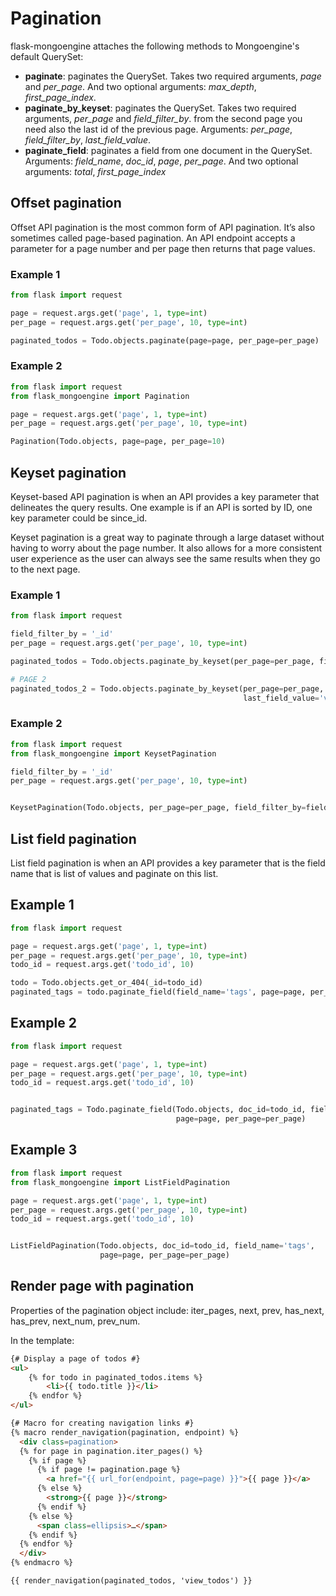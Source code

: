 # Pagination

flask-mongoengine attaches the following methods to Mongoengine's default QuerySet:

* **paginate**: paginates the QuerySet. Takes two required arguments, *page* and *per_page*.
   And two optional arguments: *max_depth*, *first_page_index*.
* **paginate_by_keyset**: paginates the QuerySet. Takes two required arguments,
  *per_page* and *field_filter_by*.
  from the second page you need also the last id of the previous page.
  Arguments: *per_page*, *field_filter_by*, *last_field_value*.
* **paginate_field**: paginates a field from one document in the QuerySet.
  Arguments: *field_name*, *doc_id*, *page*, *per_page*.
  And two optional arguments: *total*, *first_page_index*

## Offset pagination

Offset API pagination is the most common form of API pagination.
It’s also sometimes called page-based pagination.
An API endpoint accepts a parameter for a page number and per page then
returns that page values.

### Example 1

```python
from flask import request

page = request.args.get('page', 1, type=int)
per_page = request.args.get('per_page', 10, type=int)

paginated_todos = Todo.objects.paginate(page=page, per_page=per_page)

```

### Example 2

```python
from flask import request
from flask_mongoengine import Pagination

page = request.args.get('page', 1, type=int)
per_page = request.args.get('per_page', 10, type=int)

Pagination(Todo.objects, page=page, per_page=10)
```

## Keyset pagination

Keyset-based API pagination is when an API provides a key parameter that
delineates the query results.
One example is if an API is sorted by ID, one key parameter could be since_id.

Keyset pagination is a great way to paginate through a large dataset
without having to worry about the page number.
It also allows for a more consistent user experience as the user can
always see the same results when they go to the next page.

### Example 1

```python
from flask import request

field_filter_by = '_id'
per_page = request.args.get('per_page', 10, type=int)

paginated_todos = Todo.objects.paginate_by_keyset(per_page=per_page, field_filter_by=field_filter_by)

# PAGE 2
paginated_todos_2 = Todo.objects.paginate_by_keyset(per_page=per_page, field_filter_by=field_filter_by,
                                                    last_field_value='value_of last page')
```

### Example 2

```python
from flask import request
from flask_mongoengine import KeysetPagination

field_filter_by = '_id'
per_page = request.args.get('per_page', 10, type=int)


KeysetPagination(Todo.objects, per_page=per_page, field_filter_by=field_filter_by)
```

## List field pagination

List field pagination is when an API provides a key parameter that is
the field name that is list of values and paginate on this list.

## Example 1

```python
from flask import request

page = request.args.get('page', 1, type=int)
per_page = request.args.get('per_page', 10, type=int)
todo_id = request.args.get('todo_id', 10)

todo = Todo.objects.get_or_404(_id=todo_id)
paginated_tags = todo.paginate_field(field_name='tags', page=page, per_page=per_page)
```

## Example 2

```python
from flask import request

page = request.args.get('page', 1, type=int)
per_page = request.args.get('per_page', 10, type=int)
todo_id = request.args.get('todo_id', 10)


paginated_tags = Todo.paginate_field(Todo.objects, doc_id=todo_id, field_name='tags',
                                     page=page, per_page=per_page)
```

## Example 3

```python
from flask import request
from flask_mongoengine import ListFieldPagination

page = request.args.get('page', 1, type=int)
per_page = request.args.get('per_page', 10, type=int)
todo_id = request.args.get('todo_id', 10)


ListFieldPagination(Todo.objects, doc_id=todo_id, field_name='tags',
                    page=page, per_page=per_page)
```

## Render page with pagination

Properties of the pagination object include: iter_pages, next, prev, has_next,
has_prev, next_num, prev_num.

In the template:

```html
{# Display a page of todos #}
<ul>
    {% for todo in paginated_todos.items %}
        <li>{{ todo.title }}</li>
    {% endfor %}
</ul>

{# Macro for creating navigation links #}
{% macro render_navigation(pagination, endpoint) %}
  <div class=pagination>
  {% for page in pagination.iter_pages() %}
    {% if page %}
      {% if page != pagination.page %}
        <a href="{{ url_for(endpoint, page=page) }}">{{ page }}</a>
      {% else %}
        <strong>{{ page }}</strong>
      {% endif %}
    {% else %}
      <span class=ellipsis>…</span>
    {% endif %}
  {% endfor %}
  </div>
{% endmacro %}

{{ render_navigation(paginated_todos, 'view_todos') }}
```
